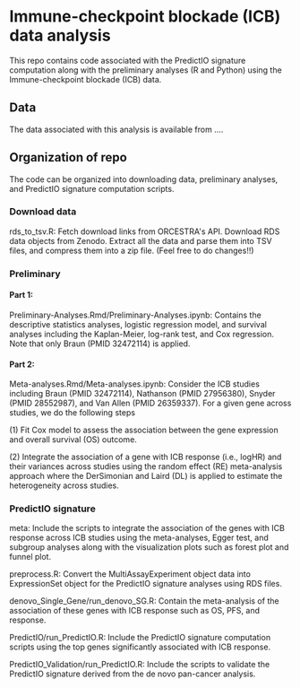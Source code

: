 # Immune-checkpoint blockade (ICB) data analysis

This repo contains code associated with the PredictIO signature computation along with the preliminary analyses (R and Python) using the Immune-checkpoint blockade (ICB) data.

## Data

The data associated with this analysis is available from ....

## Organization of repo

The code can be organized into downloading data, preliminary analyses, and PredictIO signature computation scripts. 

### Download data

rds_to_tsv.R: Fetch download links from ORCESTRA's API. Download RDS data objects from Zenodo. Extract all the data and parse them into TSV files, and compress them into a zip file. (Feel free to do changes!!)

### Preliminary 

#### Part 1: 

Preliminary-Analyses.Rmd/Preliminary-Analyses.ipynb: Contains the descriptive statistics analyses, logistic regression model, and survival analyses including the Kaplan-Meier, log-rank test, and Cox regression. Note that only Braun (PMID 32472114) is applied. 

#### Part 2: 

Meta-analyses.Rmd/Meta-analyses.ipynb: Consider the ICB studies including Braun (PMID 32472114), Nathanson (PMID 27956380), Snyder (PMID 28552987), and Van Allen (PMID 26359337). For a given gene across studies, we do the following steps 

(1) Fit Cox model to assess the association between the gene expression and overall survival (OS) outcome.

(2) Integrate the association of a gene with ICB response (i.e., logHR) and their variances across studies using the random effect (RE) meta-analysis approach where the DerSimonian and Laird (DL) is applied to estimate the heterogeneity across studies. 

### PredictIO signature

meta: Include the scripts to integrate the association of the genes with ICB response across ICB studies using the meta-analyses, Egger test, and subgroup analyses along with the visualization plots such as forest plot and funnel plot. 

preprocess.R: Convert the MultiAssayExperiment object data into ExpressionSet object for the PredictIO signature analyses using RDS files. 

denovo_Single_Gene/run_denovo_SG.R: Contain the meta-analysis of the association of these genes with ICB response such as OS, PFS, and response. 

PredictIO/run_PredictIO.R: Include the PredictIO signature computation scripts using the top genes significantly associated with ICB response.


PredictIO_Validation/run_PredictIO.R: Include the scripts to validate the PredictIO signature derived from the de novo pan-cancer analysis.




